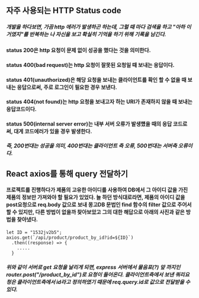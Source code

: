 ## 자주 사용되는 HTTP Status code

##### 개발을 하다보면, 가끔 http 에러가 발생하곤 하는데, 그럴 때 마다 검색을 하고 "아하 이거였지"를 반복하는 나 자신을 보고 확실히 기억을 하기 위해 기록을 남긴다.

#### status 200은 http 요청이 문제 없이 성공을 했다는 것을 의미한다.

#### status 400(bad request)는 http 요청이 잘못된 요청일 때 보내는 응답이다.

#### status 401(unauthorized)은 해당 요청을 보내는 클라이언트를 확인 할 수 없을 때 보내는 응답으로써, 주로 로그인이 필요한 경우 보낸다.

#### status 404(not found)는 http 요청을 보내고자 하는 URI가 존재하지 않을 때 보내는 응답코드이다.

#### status 500(internal server error)는 내부 서버 오류가 발생헀을 때의 응답 코드로써, 대게 코드에러가 있을 경우 발생한다.

##### 즉, 200번대는 성공을 의미, 400번대는 클라이언트 측 오류, 500번대는 서버측 오류이다.

## React axios를 통해 query 전달하기

#### 프로젝트를 진행하다가 제품의 고유한 아이디를 사용하여 DB에서 그 아이디 값을 가진 제품의 정보만 가져와야 할 필요가 있었다. 늘 하던 방식대로라면, 제품의 아이디 값을 post요청으로 req.body 값으로 보내 몽고DB 문법인 find 함수의 filter 값으로 주어서 할 수 있지만, 다른 방법이 없을까 찾아보았고 그의 대한 해답으로 아래의 사진과 같은 방법을 찾아냈다.

```
let ID = "1532jv2b5";
axios.get(`/api/product/product_by_id?id=${ID}`)
  .then((response) => {
    .....
  }
```

##### 위와 같이 서버로 get 요청을 날리게 되면, express 서버에서 물음표(?) 앞 까지인 router.post("/product_by_id")로 요청이 들어온다. 클라이언트측에서 보낸 쿼리요청은 클라이언트측에서 id라고 정의하였기 때문에 req.query.id로 값으로 전달받을 수 있다.
